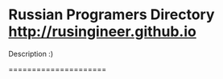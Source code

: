 Russian Programers Directory http://rusingineer.github.io
=====================

Description :)


=====================
